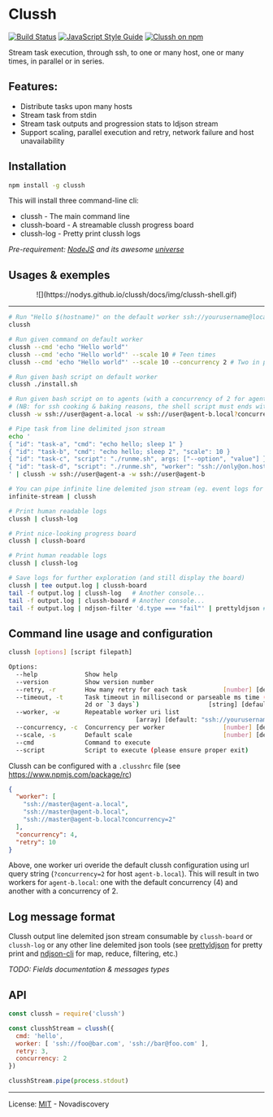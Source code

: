 # Clussh
[![Build Status](https://travis-ci.org/nodys/clussh.svg?branch=master)](https://travis-ci.org/nodys/clussh) [![JavaScript Style Guide](https://img.shields.io/badge/code_style-standard-brightgreen.svg)](https://standardjs.com) [![Clussh on npm](https://img.shields.io/npm/v/clussh.svg)](https://www.npmjs.com/package/clussh)

Stream task execution, through ssh, to one or many host, one or many times, in parallel or in series.

## Features:

- Distribute tasks upon many hosts
- Stream task from stdin
- Stream task outputs and progression stats to ldjson stream
- Support scaling, parallel execution and retry, network failure and host unavailability

## Installation

```sh
npm install -g clussh
```

This will install three command-line cli:
- clussh       - The main command line
- clussh-board - A streamable clussh progress board
- clussh-log   - Pretty print clussh logs

*Pre-requirement: [NodeJS](https://nodejs.org/) and its awesome [universe](https://node.cool)*

## Usages & exemples

<center>
![](https://nodys.github.io/clussh/docs/img/clussh-shell.gif)
</center>

---

```sh
# Run "Hello $(hostname)" on the default worker ssh://yourusername@localhost
clussh

# Run given command on default worker
clussh --cmd 'echo "Hello world"'
clussh --cmd 'echo "Hello world"' --scale 10 # Teen times
clussh --cmd 'echo "Hello world"' --scale 10 --concurrency 2 # Two in parallel

# Run given bash script on default worker
clussh ./install.sh

# Run given bash script on to agents (with a concurrency of 2 for agent-b)
# (NB: for ssh cooking & baking reasons, the shell script must ends with an exit statement)
clussh -w ssh://user@agent-a.local -w ssh://user@agent-b.local?concurrency=2 ./runme.sh

# Pipe task from line delimited json stream
echo '
{ "id": "task-a", "cmd": "echo hello; sleep 1" }
{ "id": "task-b", "cmd": "echo hello; sleep 2", "scale": 10 }
{ "id": "task-c", "script": "./runme.sh", args: ["--option", "value"] }
{ "id": "task-d", "script": "./runme.sh", "worker": "ssh://only@on.host" }
' | clussh -w ssh://user@agent-a -w ssh://user@agent-b

# You can pipe infinite line delemited json stream (eg. event logs for a file wacher...)
infinite-stream | clussh

# Print human readable logs
clussh | clussh-log

# Print nice-looking progress board
clussh | clussh-board

# Print human readable logs
clussh | clussh-log

# Save logs for further exploration (and still display the board)
clussh | tee output.log | clussh-board
tail -f output.log | clussh-log   # Another console...
tail -f output.log | clussh-board # Another console...
tail -f output.log | ndjson-filter 'd.type === "fail"' | prettyldjson # Another console...
```


## Command line usage and configuration

```sh
clussh [options] [script filepath]

Options:
  --help             Show help                                         [boolean]
  --version          Show version number                               [boolean]
  --retry, -r        How many retry for each task          [number] [default: 0]
  --timeout, -t      Task timeout in millisecond or parseable ms time (eg. 1h,
                     2d or `3 days`)                   [string] [default: "10d"]
  --worker, -w       Repeatable worker uri list
                                   [array] [default: "ssh://yourusername@localhost"]
  --concurrency, -c  Concurrency per worker                [number] [default: 1]
  --scale, -s        Default scale                         [number] [default: 1]
  --cmd              Command to execute                                 [string]
  --script           Script to execute (please ensure proper exit)      [string]
```


Clussh can be configured with a `.clusshrc` file (see https://www.npmjs.com/package/rc)

```json
{
  "worker": [
    "ssh://master@agent-a.local",
    "ssh://master@agent-b.local",
    "ssh://master@agent-b.local?concurrency=2"
  ],
  "concurrency": 4,
  "retry": 10
}
```

Above, one worker uri overide the default clussh configuration using url query string (`?concurrency=2` for host `agent-b.local`). This will result in two workers for `agent-b.local`: one with the default concurrency (4) and another with a concurrency of 2.


## Log message format

Clussh output line delemited json stream consumable by `clussh-board` or `clussh-log` or any other line delemited json tools (see [prettyldjson](https://www.npmjs.com/package/prettyldjson) for pretty print and [ndjson-cli](https://www.npmjs.com/package/ndjson-cli) for map, reduce, filtering, etc.)

*TODO: Fields documentation & messages types*

## API

```js
const clussh = require('clussh')

const clusshStream = clussh({
  cmd: 'hello',
  worker: [ 'ssh://foo@bar.com', 'ssh://bar@foo.com' ],
  retry: 3,
  concurrency: 2
})

clusshStream.pipe(process.stdout)
```

---

License: [MIT](./LICENSE) - Novadiscovery
